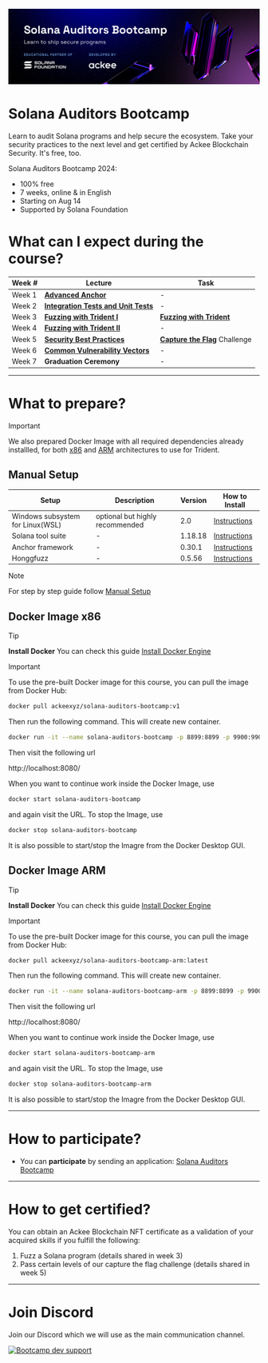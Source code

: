 
![Solana Auditors Bootcamp](.banner/banner.png)

# Solana Auditors Bootcamp

Learn to audit Solana programs and help secure the ecosystem. Take your security practices to the next level and get certified by Ackee Blockchain Security. It's free, too.

Solana Auditors Bootcamp 2024:
- 100% free
- 7 weeks, online & in English
- Starting on Aug 14
- Supported by Solana Foundation


# What can I expect during the course?

|Week #|Lecture|Task|
|--|--|--|
|Week 1|[**Advanced Anchor**](./Lesson-1/README.md)|-|
|Week 2|[**Integration Tests and Unit Tests**](./Lesson-2/README.md)|-|
|Week 3|[**Fuzzing with Trident I**](./Lesson-3/README.md)|[**Fuzzing with Trident**](https://github.com/Ackee-Blockchain/trident)|
|Week 4|[**Fuzzing with Trident II**](./Lesson-4/README.md)|-|
|Week 5|[**Security Best Practices**](./Lesson-5/README.md)|[**Capture the Flag**](./Capture-the-Flag/README.md) Challenge|
|Week 6|[**Common Vulnerability Vectors**](./Lesson-6/README.md)|-|
|Week 7|**Graduation Ceremony**|-|
</div>

-----

# What to prepare?

> [!important]
> We also prepared Docker Image with all required dependencies already installled, for both [x86](#docker-image-x86) and [ARM](#docker-image-arm) architectures to use for Trident.


## Manual Setup

[WSL]: https://learn.microsoft.com/en-us/windows/wsl/install
[Solana]: https://docs.solanalabs.com/cli/install
[Anchor]: https://www.anchor-lang.com/docs/installation
[Honggfuzz]: https://github.com/rust-fuzz/honggfuzz-rs#how-to-use-this-crate

| Setup                                      | Description                     | Version               | How to Install                |
| -------------------------------------------| --------------------------------| ----------------------| ------------------------------|
| Windows subsystem for Linux(WSL)           | optional but highly recommended | 2.0                   | [Instructions][WSL]           |
| Solana tool suite                          | -                               | 1.18.18               | [Instructions][Solana]        |
| Anchor framework                           | -                               | 0.30.1                | [Instructions][Anchor]        |
| Honggfuzz                                  | -                               | 0.5.56                | [Instructions][Honggfuzz]     |



> [!NOTE]
> For step by step guide follow [Manual Setup](./Manual-Setup/README.md)


## Docker Image x86

> [!TIP]
> **Install Docker**
> You can check this guide [Install Docker Engine](https://docs.docker.com/engine/install/)


> [!IMPORTANT]
> To use the pre-built Docker image for this course, you can pull the image from Docker Hub:
> ```bash
> docker pull ackeexyz/solana-auditors-bootcamp:v1
> ```
> Then run the following command. This will create new container.
> ```bash
> docker run -it --name solana-auditors-bootcamp -p 8899:8899 -p 9900:9900 -p 8000:8000 -p 8080:8080 ackeexyz/solana-auditors-bootcamp:v1
> ```
> Then visit the following url
>
>   http://localhost:8080/
>
> When you want to continue work inside the Docker Image, use
> ```bash
> docker start solana-auditors-bootcamp
> ```
> and again visit the URL.
> To stop the Image, use
> ```bash
> docker stop solana-auditors-bootcamp
> ```
> It is also possible to start/stop the Imagre from the Docker Desktop GUI.

## Docker Image ARM

> [!TIP]
> **Install Docker**
> You can check this guide [Install Docker Engine](https://docs.docker.com/engine/install/)


> [!IMPORTANT]
> To use the pre-built Docker image for this course, you can pull the image from Docker Hub:
> ```bash
> docker pull ackeexyz/solana-auditors-bootcamp-arm:latest
> ```
> Then run the following command. This will create new container.
> ```bash
> docker run -it --name solana-auditors-bootcamp-arm -p 8899:8899 -p 9900:9900 -p 8000:8000 -p 8080:8080 ackeexyz/solana-auditors-bootcamp-arm:latest
> ```
> Then visit the following url
>
>   http://localhost:8080/
>
> When you want to continue work inside the Docker Image, use
> ```bash
> docker start solana-auditors-bootcamp-arm
> ```
> and again visit the URL.
> To stop the Image, use
> ```bash
> docker stop solana-auditors-bootcamp-arm
> ```
> It is also possible to start/stop the Imagre from the Docker Desktop GUI.

-----

# How to participate?

- You can **participate** by sending an application: [Solana Auditors Bootcamp](https://ackee.xyz/solana-auditors-bootcamp)

-----

# How to get certified?

You can obtain an Ackee Blockchain NFT certificate as a validation of your acquired skills if you fulfill the following:
‍
1) Fuzz a Solana program (details shared in week 3)
2) Pass certain levels of our capture the flag challenge (details shared in week 5)

-----

# Join Discord

Join our Discord which we will use as the main communication channel.

<p align="left">
    <a href="https://discord.gg/z3JVuZyFnp">
        <img src="https://discordapp.com/api/guilds/867746290678104064/widget.png?style=banner2" width="250" title="AckeeBlockchain/Discord" alt="Bootcamp dev support">
    </a>
</p>
